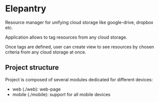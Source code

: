 # Elepantry

Resource manager for unifying cloud storage like google-drive, dropbox etc.

Application allows to tag resources from any cloud storage.

Once tags are defined, user can create view to see resources by chosen criteria from any cloud storage at once.

## Project structure

Project is composed of several modules dedicated for different devices:
* web (./web): web-page
* mobile (./mobile): support for all mobile devices
